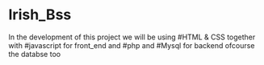 # Irish_Bss
In the development of this project we will be using #HTML &amp; CSS together with #javascript for front_end and #php and #Mysql for backend ofcourse the databse too
